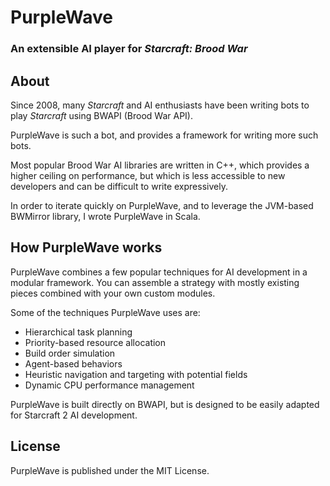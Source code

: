 # PurpleWave
### An extensible AI player for *Starcraft: Brood War*

## About
Since 2008, many *Starcraft* and AI enthusiasts have been writing bots to play *Starcraft* using BWAPI (Brood War API).

PurpleWave is such a bot, and provides a framework for writing more such bots.

Most popular Brood War AI libraries are written in C++, which provides a higher ceiling on performance, but which is less accessible to new developers and can be difficult to write expressively.

In order to iterate quickly on PurpleWave, and to leverage the JVM-based BWMirror library, I wrote PurpleWave in Scala.

## How PurpleWave works

PurpleWave combines a few popular techniques for AI development in a modular framework. You can assemble a strategy with mostly existing pieces combined with your own custom modules.

Some of the techniques PurpleWave uses are:
* Hierarchical task planning
* Priority-based resource allocation
* Build order simulation
* Agent-based behaviors
* Heuristic navigation and targeting with potential fields
* Dynamic CPU performance management

PurpleWave is built directly on BWAPI, but is designed to be easily adapted for Starcraft 2 AI development.

## License

PurpleWave is published under the MIT License.